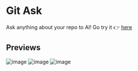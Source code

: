 # Git Ask

Ask anything about your repo to AI! Go try it 👉 [here](https://git-ask.vercel.app/)

## Previews
![image](https://github.com/user-attachments/assets/4cfaec49-de74-47f5-8559-4a27dade61bd)
![image](https://github.com/user-attachments/assets/72ca4abb-26d5-4db5-902e-7c21c9d48472)
![image](https://github.com/user-attachments/assets/7ee76e54-7233-426a-ad49-4eee4d487296)

